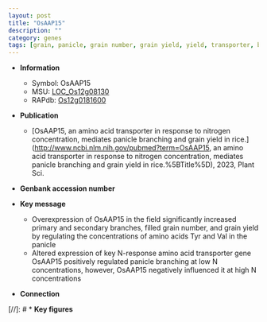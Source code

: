 ```yaml
---
layout: post
title: "OsAAP15"
description: ""
category: genes
tags: [grain, panicle, grain number, grain yield, yield, transporter, branching, amino acid transporter]
---
```


* **Information**  
    + Symbol: OsAAP15  
    + MSU: [LOC_Os12g08130](http://rice.uga.edu/cgi-bin/ORF_infopage.cgi?orf=LOC_Os12g08130)  
    + RAPdb: [Os12g0181600](http://rapdb.dna.affrc.go.jp/viewer/gbrowse_details/irgsp1?name=Os12g0181600)  

* **Publication**  
    + [OsAAP15, an amino acid transporter in response to nitrogen concentration, mediates panicle branching and grain yield in rice.](http://www.ncbi.nlm.nih.gov/pubmed?term=OsAAP15, an amino acid transporter in response to nitrogen concentration, mediates panicle branching and grain yield in rice.%5BTitle%5D), 2023, Plant Sci.

* **Genbank accession number**  

* **Key message**  
    + Overexpression of OsAAP15 in the field significantly increased primary and secondary branches, filled grain number, and grain yield by regulating the concentrations of amino acids Tyr and Val in the panicle
    + Altered expression of key N-response amino acid transporter gene OsAAP15 positively regulated panicle branching at low N concentrations, however, OsAAP15 negatively influenced it at high N concentrations

* **Connection**  

[//]: # * **Key figures**  


